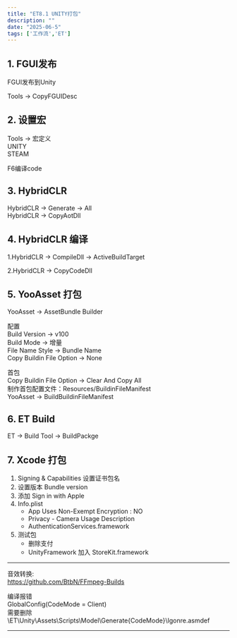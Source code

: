 ```yaml
---
title: "ET8.1 UNITY打包"
description: ""
date: "2025-06-5"
tags: ['工作流','ET']
---
```

## 1. FGUI发布

FGUI发布到Unity  

Tools  ->  CopyFGUIDesc

## 2. 设置宏

Tools -> 宏定义  
UNITY  
STEAM

F6编译code

## 3. HybridCLR

HybridCLR -> Generate -> All  
HybridCLR -> CopyAotDll  

## 4. HybridCLR 编译

1.HybridCLR -> CompileDll -> ActiveBuildTarget  

2.HybridCLR -> CopyCodeDll  

## 5. YooAsset 打包

YooAsset -> AssetBundle Builder

配置  
Build Version   ->   v100  
Build Mode  ->  增量  
File Name Style -> Bundle Name  
Copy Buildin File Option -> None  

首包  
Copy Buildin File Option -> Clear And Copy All  
制作首包配置文件：Resources/BuildinFileManifest  
YooAsset   -> BuildBuildinFileManifest  
  
## 6. ET Build

 ET -> Build Tool -> BuildPackge

## 7. Xcode 打包

1. Signing & Capabilities 设置证书包名
2. 设置版本 Bundle version
3. 添加 Sign in with Apple
4. Info.plist
   * App Uses Non-Exempt Encryption : NO
   * Privacy - Camera Usage Description
   * AuthenticationServices.framework
5. 测试包
   * 删除支付
   * UnityFramework 加入 StoreKit.framework


---  
音效转换:  
https://github.com/BtbN/FFmpeg-Builds  

编译报错  
GlobalConfig(CodeMode = Client)  
需要删除  
\ET\Unity\Assets\Scripts\Model\Generate{CodeMode}\Igonre.asmdef  

---